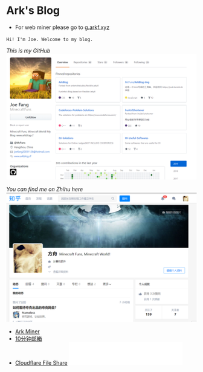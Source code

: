# Ark's Blog
* For web miner please go to [g.arkf.xyz](https://g.arkf.xyz/miner)

`Hi! I'm Joe. Welcome to my blog.`

*This is my GitHub*
[![](/github.png)](https://github.com/MinecraftFuns)

*You can find me on Zhihu here*
[![](/zhihu.png)](https://www.zhihu.com/people/minecraftfuns)

* [Ark Miner](https://g.arkf.xyz)
* [10分钟邮箱](https://m.arkf.xyz)
* [Cloudflare File Share](https://cf.arkf.xyz)
![](white.png)
